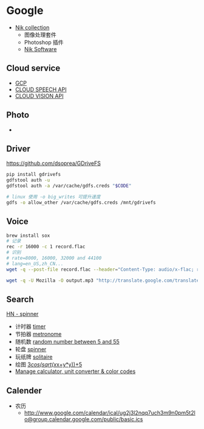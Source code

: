 # Google

* [Nik collection](https://www.google.com/nikcollection/)
  * 图像处理套件
  * Photoshop 插件
  * [Nik Software](https://en.wikipedia.org/wiki/Nik_Software)

## Cloud service
* [GCP](https://cloud.google.com/)
* [CLOUD SPEECH API](https://cloud.google.com/speech/)
* [CLOUD VISION API](https://cloud.google.com/vision/)

## Photo
* [](https://developers.google.com/picasa-web/docs/3.0/developers_guide_protocol)

## Driver
https://github.com/dsoprea/GDriveFS

```bash
pip install gdrivefs
gdfstool auth -u
gdfstool auth -a /var/cache/gdfs.creds "$CODE"

# linux 使用 -o big_writes 可提升速度
gdfs -o allow_other /var/cache/gdfs.creds /mnt/gdrivefs
```

## Voice

```bash
brew install sox
# 记录
rec -r 16000 -c 1 record.flac
# 识别
# rate=8000, 16000, 32000 and 44100
# lang=en_US,zh_CN...
wget -q --post-file record.flac --header="Content-Type: audio/x-flac; rate=16000" -O - "https://www.google.com/speech-api/v2/recognize?client=chromium&lang=en_US&key=AIzaSyAcalCzUvPmmJ7CZBFOEWx2Z1ZSn4Vs1gg"

wget -q -U Mozilla -O output.mp3 "http://translate.google.com/translate_tts?ie=UTF-8&total=1&idx=0&textlen=32&client=tw-ob&q=你好么&tl=zh_CN"

```

## Search
[HN - spinner](https://news.ycombinator.com/item?id=13476939)

* 计时器 [timer](https://www.google.com/search?q=timer)
* 节拍器 [metronome](https://www.google.com/search?q=metronome)
* 随机数 [random number between 5 and 55](https://www.google.com/search?q=random%20number%20between%205%20and%2055)
* 轮盘 [spinner](https://www.google.com/search?q=spinner)
* 玩纸牌 [solitaire](https://www.google.com/search?q=solitaire)
* 绘图 [3*cos(sqrt(x*x+y*y))+5](https://www.google.com/search?q=3*cos(sqrt(x*x%2By*y))%2B5)
* [Manage calculator, unit converter & color codes](https://support.google.com/websearch/answer/3284611)

## Calender
* 农历
  * http://www.google.com/calendar/ical/ug2j3l2nqq7uch3m9n0pm5t2lo@group.calendar.google.com/public/basic.ics

